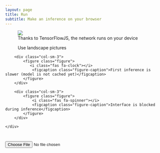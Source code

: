 ```yaml
---
layout: page
title: Run
subtitle: Make an inference on your browser
---
```

<div class="container" style="margin-top:1%">
    <div class="row"> 
        <div class="col-sm-3">	
              <figure class="figure">
                <a href="https://www.tensorflow.org/js">
                <img src="https://www.google.com/url?sa=i&url=https%3A%2F%2Fwww.tensorflow.org%2Fjs&psig=AOvVaw2qGeF7dMX_Q4owRk5CjvCB&ust=1590331188955000&source=images&cd=vfe&ved=0CAIQjRxqFwoTCID8_L6byukCFQAAAAAdAAAAABAO">	
                </a>
                <figcaption class="figure-caption">Thanks to TensorFlowJS, the network runs on your device</figcaption>	
              </figure>	
            </div>
        <div class="col-sm-3">
            <figure>
                <i class="fas fa-image"></i>
                <figcaption class="figure-caption">Use landscape pictures</figcaption>
            </figure>
        </div>

        <div class="col-sm-3">
            <figure class="figure">
               <i class="fas fa-clock"></i>
                <figcaption class="figure-caption">First inference is slower (model is not cached yet)</figcaption>
            </figure>
        </div>

        <div class="col-sm-3">
            <figure class="figure">
                <i class="fas fa-spinner"></i>
                <figcaption class="figure-caption">Interface is blocked during inference</figcaption>
            </figure>
        </div>

    </div>
</div>    

<input style="margin-top:5%" type="file" id="load" onchange="runInference($(this))" accept="image/png, image/jpeg">
<div style="overflow-y: auto; margin-top:5%; height:100%">
    <img id="inputImg" src="">
    <img id="outputImg" src="">
</div>

<script>

    class Pydnet {
        /**
        * Initializes Pydnet network.
        */
        async init(urls) {

            const MODEL = "{{site.baseurl}}/assets/js/pydnet.json"
            this.model = await tf.loadGraphModel(MODEL);
            this.height = 384
            this.width = 640
            return this
        }

        /**
        * Run Pydnet
        * @param {Image} input image
        * @return {TypedArray.int32} prediction of the network
        */
        predict(img) {
            return tf.tidy(() => {
                var raw_input = tf.browser.fromPixels(img)
                var upsampledraw_input = tf.image.resizeBilinear(raw_input, [this.height, this.width])
                var preprocessedInput = upsampledraw_input.expandDims()
                preprocessedInput = tf.div(preprocessedInput, 255.0)
                var result = this.model.predict(preprocessedInput);
                result = this.prepareOutput(result, img.width, img.height);
                upsampledraw_input = tf.cast(upsampledraw_input, 'int32')
                const data = result.dataSync();
                const resizeInputData = upsampledraw_input.dataSync();
                return [data, resizeInputData]
            });
        }

        /**
        * Run Pydnet
        * @param {Tensor} output depth or inverse depth predicted by the network
        * @param {int} width of the image
        * @param {int} height of the image
        * @return {TypedArray.int32} prediction of the network
        */
        prepareOutput(tensor, width, height) {
            return tf.tidy(() => {
                tensor = tf.squeeze(tensor)
                var max_value = tf.max(tensor)
                tensor = tf.div(tensor, max_value)
                tensor = tf.mul(tensor, 255.0)
                tensor = tf.cast(tensor, 'int32')
                return tensor
            });
        }
    }
    
    async function runInference(element) {
        var fr = new FileReader;
        fr.onload = function () {
            var img = new Image;
            img.onload = function () {
                display_result(img)
            };
            img.src = fr.result;
        };
        fr.readAsDataURL(element.prop('files')[0]);
    }

    async function run_inference(img) {
        var outputs = await model.predict(img)
        return outputs
    }

    async function display_input(img, element, width, height) {
        var canvas = document.createElement('canvas')
        canvas.width = width
        canvas.height = height
        const ctx = canvas.getContext('2d');
        var resizedImg = TensorToImage.apply(img, width, height)
        const imageData = new ImageData(resizedImg, width, height);
        ctx.putImageData(imageData, 0, 0);
        dataUrl = canvas.toDataURL()
        element.attr("src", dataUrl)
    }

    async function display_result(img) {
        var results = await run_inference(img)
        displayTensor(results[0], $("#outputImg"), model.width, model.height)
        display_input(results[1], $("#inputImg"), model.width, model.height)
    }

    function displayTensor(data, output_element, width, height) {
        var canvas = document.createElement('canvas')
        canvas.width = width
        canvas.height = height
        const ctx = canvas.getContext('2d');
        var buffer = MagmaColorMap.apply(data, width, height)
        const imageData = new ImageData(buffer, width, height)
        ctx.putImageData(imageData, 0, 0)
        dataUrl = canvas.toDataURL()
        output_element.attr("src", dataUrl)
    }

    /**
    * From Tensor to Image
    * @param {Tensor} tensor with resized input image
    * @param {int} width of the image
    * @param {int} height of the image
    * @return {Uint8ClampedArray} resized tensor as Uint8ClampedArray image
    */
    class TensorToImage{
        static apply(buffer, width, height){
            var image = new Uint8ClampedArray(width * height * 4)
            var i = 0
            var index = 0
            for (var y = 0; y < height; y++) {
                for (var x = 0; x < width; x++) {
                    image[i] = buffer[index]
                    image[i + 1] = buffer[index+1]
                    image[i + 2] = buffer[index+2]
                    image[i + 3] = 255.0
                    i += 4
                    index+= 3
                }
            }
            return image
        }
    }

    class MagmaColorMap {
        static apply(buffer, width, height) {
            // adapted from https://observablehq.com/@mbostock/convert-from-tensor-to-image
            // NOTE: not the best way to handle the colormap, isn't it?
            var colorMap = new Uint8ClampedArray(width * height * 4)
            var magma_values = [[0, 0, 3], [0, 0, 4], [0, 0, 6], [1, 0, 7], [1, 1, 9], [1, 1, 11], [2, 2, 13], [2, 2, 15], [3, 3, 17], [4, 3, 19], [4, 4, 21], [5, 4, 23], [6, 5, 25], [7, 5, 27], [8, 6, 29], [9, 7, 31], [10, 7, 34], [11, 8, 36], [12, 9, 38], [13, 10, 40], [14, 10, 42], [15, 11, 44], [16, 12, 47], [17, 12, 49], [18, 13, 51], [20, 13, 53], [21, 14, 56], [22, 14, 58], [23, 15, 60], [24, 15, 63], [26, 16, 65], [27, 16, 68], [28, 16, 70], [30, 16, 73], [31, 17, 75], [32, 17, 77], [34, 17, 80], [35, 17, 82], [37, 17, 85], [38, 17, 87], [40, 17, 89], [42, 17, 92], [43, 17, 94], [45, 16, 96], [47, 16, 98], [48, 16, 101], [50, 16, 103], [52, 16, 104], [53, 15, 106], [55, 15, 108], [57, 15, 110], [59, 15, 111], [60, 15, 113], [62, 15, 114], [64, 15, 115], [66, 15, 116], [67, 15, 117], [69, 15, 118], [71, 15, 119], [72, 16, 120], [74, 16, 121], [75, 16, 121], [77, 17, 122], [79, 17, 123], [80, 18, 123], [82, 18, 124], [83, 19, 124], [85, 19, 125], [87, 20, 125], [88, 21, 126], [90, 21, 126], [91, 22, 126], [93, 23, 126], [94, 23, 127], [96, 24, 127], [97, 24, 127], [99, 25, 127], [101, 26, 128], [102, 26, 128], [104, 27, 128], [105, 28, 128], [107, 28, 128], [108, 29, 128], [110, 30, 129], [111, 30, 129], [113, 31, 129], [115, 31, 129], [116, 32, 129], [118, 33, 129], [119, 33, 129], [121, 34, 129], [122, 34, 129], [124, 35, 129], [126, 36, 129], [127, 36, 129], [129, 37, 129], [130, 37, 129], [132, 38, 129], [133, 38, 129], [135, 39, 129], [137, 40, 129], [138, 40, 129], [140, 41, 128], [141, 41, 128], [143, 42, 128], [145, 42, 128], [146, 43, 128], [148, 43, 128], [149, 44, 128], [151, 44, 127], [153, 45, 127], [154, 45, 127], [156, 46, 127], [158, 46, 126], [159, 47, 126], [161, 47, 126], [163, 48, 126], [164, 48, 125], [166, 49, 125], [167, 49, 125], [169, 50, 124], [171, 51, 124], [172, 51, 123], [174, 52, 123], [176, 52, 123], [177, 53, 122], [179, 53, 122], [181, 54, 121], [182, 54, 121], [184, 55, 120], [185, 55, 120], [187, 56, 119], [189, 57, 119], [190, 57, 118], [192, 58, 117], [194, 58, 117], [195, 59, 116], [197, 60, 116], [198, 60, 115], [200, 61, 114], [202, 62, 114], [203, 62, 113], [205, 63, 112], [206, 64, 112], [208, 65, 111], [209, 66, 110], [211, 66, 109], [212, 67, 109], [214, 68, 108], [215, 69, 107], [217, 70, 106], [218, 71, 105], [220, 72, 105], [221, 73, 104], [222, 74, 103], [224, 75, 102], [225, 76, 102], [226, 77, 101], [228, 78, 100], [229, 80, 99], [230, 81, 98], [231, 82, 98], [232, 84, 97], [234, 85, 96], [235, 86, 96], [236, 88, 95], [237, 89, 95], [238, 91, 94], [238, 93, 93], [239, 94, 93], [240, 96, 93], [241, 97, 92], [242, 99, 92], [243, 101, 92], [243, 103, 91], [244, 104, 91], [245, 106, 91], [245, 108, 91], [246, 110, 91], [246, 112, 91], [247, 113, 91], [247, 115, 92], [248, 117, 92], [248, 119, 92], [249, 121, 92], [249, 123, 93], [249, 125, 93], [250, 127, 94], [250, 128, 94], [250, 130, 95], [251, 132, 96], [251, 134, 96], [251, 136, 97], [251, 138, 98], [252, 140, 99], [252, 142, 99], [252, 144, 100], [252, 146, 101], [252, 147, 102], [253, 149, 103], [253, 151, 104], [253, 153, 105], [253, 155, 106], [253, 157, 107], [253, 159, 108], [253, 161, 110], [253, 162, 111], [253, 164, 112], [254, 166, 113], [254, 168, 115], [254, 170, 116], [254, 172, 117], [254, 174, 118], [254, 175, 120], [254, 177, 121], [254, 179, 123], [254, 181, 124], [254, 183, 125], [254, 185, 127], [254, 187, 128], [254, 188, 130], [254, 190, 131], [254, 192, 133], [254, 194, 134], [254, 196, 136], [254, 198, 137], [254, 199, 139], [254, 201, 141], [254, 203, 142], [253, 205, 144], [253, 207, 146], [253, 209, 147], [253, 210, 149], [253, 212, 151], [253, 214, 152], [253, 216, 154], [253, 218, 156], [253, 220, 157], [253, 221, 159], [253, 223, 161], [253, 225, 163], [252, 227, 165], [252, 229, 166], [252, 230, 168], [252, 232, 170], [252, 234, 172], [252, 236, 174], [252, 238, 176], [252, 240, 177], [252, 241, 179], [252, 243, 181], [252, 245, 183], [251, 247, 185], [251, 249, 187], [251, 250, 189], [251, 252, 191]]
            var i = 0
            for (var y = 0; y < height; y++) {
                for (var x = 0; x < width; x++) {
                    var index = y * width + x
                    var depth = buffer[index]
                    var rgb = magma_values[depth]
                    colorMap[i] = rgb[0]
                    colorMap[i + 1] = rgb[1]
                    colorMap[i + 2] = rgb[2]
                    colorMap[i + 3] = 255.0
                    i += 4
                }
            }
            return colorMap
        }
    }

    async function setupPydnet() {
        model = await new Pydnet().init()
    }
    
    setupPydnet()

</script>
